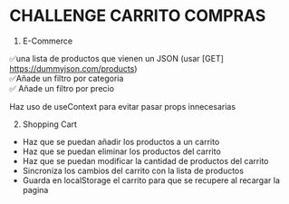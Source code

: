 # CHALLENGE CARRITO COMPRAS

1. E-Commerce  

✅una lista de productos que vienen un JSON (usar [GET] https://dummyjson.com/products)    
✅Añade un filtro por categoria  
✅ Añade un filtro por precio  

Haz uso de useContext para evitar pasar props innecesarias

2. Shopping Cart

- Haz que se puedan añadir los productos a un carrito
- Haz que se puedan eliminar los productos del carrito
- Haz que se puedan modificar la cantidad de productos del carrito
- Sincroniza los cambios del carrito con la lista de productos
- Guarda en localStorage el carrito para que se recupere al recargar la pagina